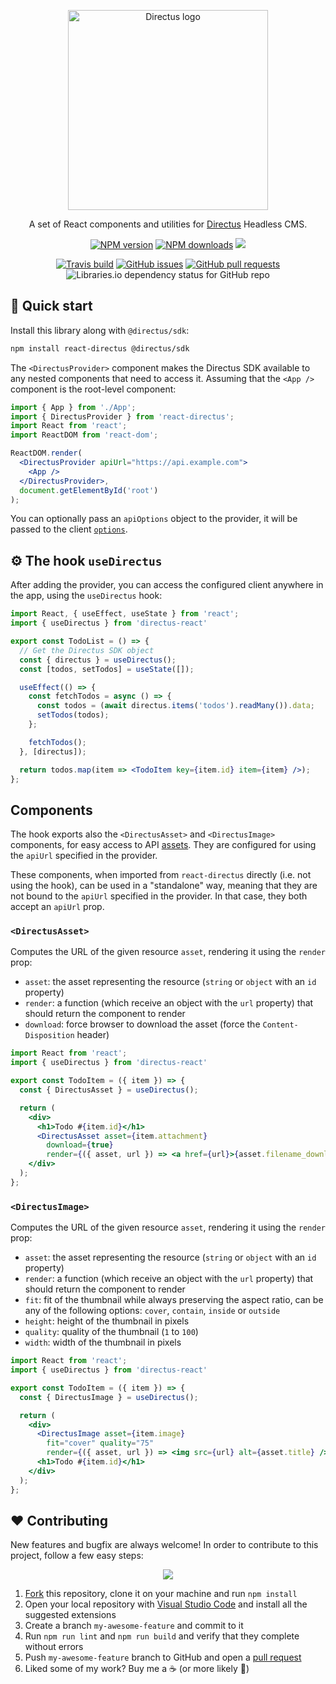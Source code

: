 <p align="center">
  <a href="https://directus.io"><img src="https://user-images.githubusercontent.com/522079/89687381-23943700-d8ce-11ea-9a4d-ae3eae136423.png" alt="Directus logo" width="320" /></a>
</p>

<p align="center">
  A set of React components and utilities for <a href="https://directus.io">Directus</a> Headless CMS.
</p>

<p align="center">
  <a href="https://www.npmjs.com/package/react-directus"><img alt="NPM version" src="https://img.shields.io/npm/v/react-directus.svg" /></a>
  <a href="https://www.npmjs.com/package/react-directus"><img alt="NPM downloads" src="https://img.shields.io/npm/dw/react-directus.svg" /></a>
  <a href="https://paypal.me/marcopolichetti" target="_blank"><img src="https://img.shields.io/badge/Donate-PayPal-ff3f59.svg"/></a>
</p>

<p align="center">
  <a href="https://travis-ci.com/gremo/react-directus"><img alt="Travis build" src="https://travis-ci.com/gremo//react-directus.svg?branch=master" /></a>
  <a href="https://github.com/gremo/react-directus/issues"><img alt="GitHub issues" src="https://img.shields.io/github/issues/gremo/react-directus.svg" /></a>
  <a href="https://github.com/gremo/react-directus/pulls"><img alt="GitHub pull requests" src="https://img.shields.io/github/issues-pr/gremo/react-directus"></a>
  <img alt="Libraries.io dependency status for GitHub repo" src="https://img.shields.io/librariesio/github/gremo/react-directus">
</p>

## 🚀 Quick start

Install this library along with `@directus/sdk`:

```bash
npm install react-directus @directus/sdk
```

The `<DirectusProvider>` component makes the Directus SDK available to any nested components that need to access it. Assuming that the `<App />` component is the root-level component:

```jsx
import { App } from './App';
import { DirectusProvider } from 'react-directus';
import React from 'react';
import ReactDOM from 'react-dom';

ReactDOM.render(
  <DirectusProvider apiUrl="https://api.example.com">
    <App />
  </DirectusProvider>,
  document.getElementById('root')
);
```

You can optionally pass an `apiOptions` object to the provider, it will be passed to the client [`options`](https://docs.directus.io/reference/sdk/#advanced-example).

## ⚙️ The hook `useDirectus`

After adding the provider, you can access the configured client anywhere in the app, using the `useDirectus` hook:

```jsx
import React, { useEffect, useState } from 'react';
import { useDirectus } from 'directus-react'

export const TodoList = () => {
  // Get the Directus SDK object
  const { directus } = useDirectus();
  const [todos, setTodos] = useState([]);

  useEffect(() => {
    const fetchTodos = async () => {
      const todos = (await directus.items('todos').readMany()).data;
      setTodos(todos);
    };

    fetchTodos();
  }, [directus]);

  return todos.map(item => <TodoItem key={item.id} item={item} />);
};
```

## Components

The hook exports also the `<DirectusAsset>` and `<DirectusImage>` components, for easy access to API [assets](https://docs.directus.io/reference/api/assets/). They are configured for using the `apiUrl` specified in the provider.

These components, when imported from `react-directus` directly (i.e. not using the hook), can be used in a "standalone" way, meaning that they are not bound to the `apiUrl` specified in the provider. In that case, they both accept an `apiUrl` prop.

### `<DirectusAsset>`

Computes the URL of the given resource `asset`, rendering it using the `render` prop:

- `asset`: the asset representing the resource (`string` or `object` with an `id` property)
- `render`: a function (which receive an object with the `url` property) that should return the component to render
- `download`: force browser to download the asset (force the `Content-Disposition` header)

```jsx
import React from 'react';
import { useDirectus } from 'directus-react'

export const TodoItem = ({ item }) => {
  const { DirectusAsset } = useDirectus();

  return (
    <div>
      <h1>Todo #{item.id}</h1>
      <DirectusAsset asset={item.attachment}
        download={true}
        render={({ asset, url }) => <a href={url}>{asset.filename_download}</a>} />
    </div>
  );
};
```

### `<DirectusImage>`

Computes the URL of the given resource `asset`, rendering it using the `render` prop:

- `asset`: the asset representing the resource (`string` or `object` with an `id` property)
- `render`: a function (which receive an object with the `url` property) that should return the component to render
- `fit`: fit of the thumbnail while always preserving the aspect ratio, can be any of the following options: `cover`, `contain`, `inside` or `outside`
- `height`: height of the thumbnail in pixels
- `quality`: quality of the thumbnail (`1` to `100`)
- `width`: width of the thumbnail in pixels

```jsx
import React from 'react';
import { useDirectus } from 'directus-react'

export const TodoItem = ({ item }) => {
  const { DirectusImage } = useDirectus();

  return (
    <div>
      <DirectusImage asset={item.image}
        fit="cover" quality="75"
        render={({ asset, url }) => <img src={url} alt={asset.title} />} />
      <h1>Todo #{item.id}</h1>
    </div>
  );
};
```

## ❤️ Contributing

New features and bugfix are always welcome! In order to contribute to this project, follow a few easy steps:

<p align="center">
  <a href="https://paypal.me/marcopolichetti" target="_blank"><img src="https://img.shields.io/badge/Donate-PayPal-ff3f59.svg"/></a>
</p>

1. [Fork](https://help.github.com/en/github/getting-started-with-github/fork-a-repo) this repository, clone it on your machine and run `npm install`
2. Open your local repository with [Visual Studio Code](https://code.visualstudio.com) and install all the suggested extensions
3. Create a branch `my-awesome-feature` and commit to it
4. Run `npm run lint` and `npm run build` and verify that they complete without errors
5. Push `my-awesome-feature` branch to GitHub and open a [pull request](https://help.github.com/en/github/collaborating-with-issues-and-pull-requests/about-pull-requests)
6. Liked some of my work? Buy me a ☕ (or more likely 🍺)
